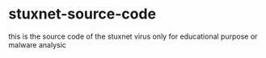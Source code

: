 # stuxnet-source-code
this is the source code of the stuxnet virus only for educational purpose or malware analysic
